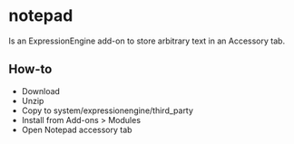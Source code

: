 notepad
=======

Is an ExpressionEngine add-on to store arbitrary text in an Accessory tab.

How-to
------

* Download
* Unzip
* Copy to system/expressionengine/third_party
* Install from Add-ons > Modules
* Open Notepad accessory tab
